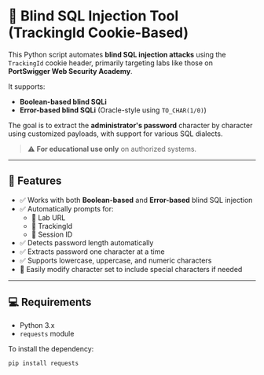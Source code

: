 # 🔐 Blind SQL Injection Tool (TrackingId Cookie-Based)

This Python script automates **blind SQL injection attacks** using the `TrackingId` cookie header, primarily targeting labs like those on **PortSwigger Web Security Academy**.

It supports:
- **Boolean-based blind SQLi**
- **Error-based blind SQLi** (Oracle-style using `TO_CHAR(1/0)`)

The goal is to extract the **administrator's password** character by character using customized payloads, with support for various SQL dialects.

> ⚠️ **For educational use only** on authorized systems.

---

## 🚀 Features

- ✅ Works with both **Boolean-based** and **Error-based** blind SQL injection
- ✅ Automatically prompts for:
  - 🔗 Lab URL
  - 🍪 TrackingId
  - 🔐 Session ID
- ✅ Detects password length automatically
- ✅ Extracts password one character at a time
- ✅ Supports lowercase, uppercase, and numeric characters
- 🔧 Easily modify character set to include special characters if needed

---

## 💻 Requirements

- Python 3.x
- `requests` module

To install the dependency:

```bash
pip install requests
